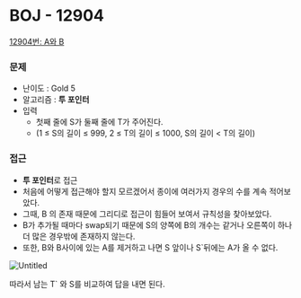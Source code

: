 
# BOJ - 12904

[12904번: A와 B](https://www.acmicpc.net/problem/12904)

### 문제

- 난이도 : Gold 5
- 알고리즘 : **투 포인터**
- 입력
    - 첫째 줄에 S가 둘째 줄에 T가 주어진다.
    - (1 ≤ S의 길이 ≤ 999, 2 ≤ T의 길이 ≤ 1000, S의 길이 < T의 길이)

### 접근

- **투 포인터**로 접근
- 처음에 어떻게 접근해야 할지 모르겠어서 종이에 여러가지 경우의 수를 계속 적어보았다.
- 그때, B 의 존재 때문에 그리디로 접근이 힘들어 보여서 규칙성을 찾아보았다.
- B가 추가될 때마다 swap되기 때문에 S의 양쪽에 B의 개수는 같거나 오른쪽이 하나 더 많은 경우밖에 존재하지 않는다.
- 또한, B와 B사이에 있는 A를 제거하고 나면 S 앞이나 S`뒤에는 A가 올 수 없다.

![Untitled](https://github.com/TUK-Algorithm-Study/study/assets/37824506/936b5f1c-bf33-4da7-baae-b5ca5bb9aab8)

따라서 남는 T` 와 S를 비교하여 답을 내면 된다.
